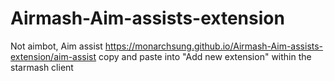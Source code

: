 # Airmash-Aim-assists-extension
Not aimbot, Aim assist
https://monarchsung.github.io/Airmash-Aim-assists-extension/aim-assist
copy and paste into "Add new extension" within the starmash client
